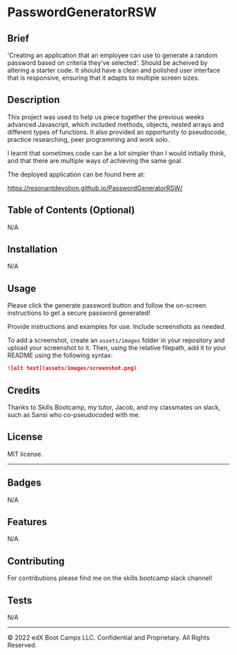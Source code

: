 # PasswordGeneratorRSW

## Brief
'Creating an application that an employee can use to generate a random password based on criteria they’ve selected'. Should be acheived by altering a starter code. It should have a clean and polished user interface that is responsive, ensuring that it adapts to multiple screen sizes.


## Description 

This project was used to help us piece together the previous weeks advanced Javascript, which included methods, objects, nested arrays and different types of functions. It also provided an opportunity to pseudocode, practice researching, peer programming and work solo. 

I learnt that sometimes code can be a lot simpler than I would initially think, and that there are multiple ways of achieving the same goal. 

The deployed application can be found here at:

https://resonantdevotion.github.io/PasswordGeneratorRSW/


## Table of Contents (Optional)
N/A

## Installation
N/A

## Usage 

Please click the generate password button and follow the on-screen instructions to get a secure password generated!

Provide instructions and examples for use. Include screenshots as needed. 

To add a screenshot, create an `assets/images` folder in your repository and upload your screenshot to it. Then, using the relative filepath, add it to your README using the following syntax:

```md
![alt text](assets/images/screenshot.png)
```


## Credits
Thanks to Skills Bootcamp, my tutor, Jacob, and my classmates on slack, such as Sansi who co-pseudocoded with me.

## License
MIT license.

---

## Badges

N/A

## Features
N/A

## Contributing
For contributions please find me on the skills bootcamp slack channel!

## Tests
N/A

---

© 2022 edX Boot Camps LLC. Confidential and Proprietary. All Rights Reserved.

